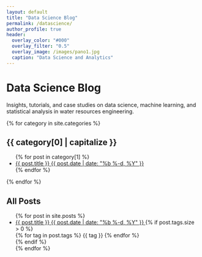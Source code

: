 ```yaml
---
layout: default
title: "Data Science Blog"
permalink: /datascience/
author_profile: true
header:
  overlay_color: "#000"
  overlay_filter: "0.5"
  overlay_image: /images/pano1.jpg
  caption: "Data Science and Analytics"
---
```


<div class="blog-container">
  <h1 class="page-title">Data Science Blog</h1>
  
  <div class="intro-text">
    <p>Insights, tutorials, and case studies on data science, machine learning, and statistical analysis in water resources engineering.</p>
  </div>

  <div class="categories-grid">
    {% for category in site.categories %}
      <div class="category-card">
        <h2 class="category-title">{{ category[0] | capitalize }}</h2>
        <ul class="post-list">
          {% for post in category[1] %}
            <li class="post-item">
              <a href="{{ post.url | relative_url }}" class="post-link">
                <span class="post-title">{{ post.title }}</span>
                <span class="post-date">{{ post.date | date: "%b %-d, %Y" }}</span>
              </a>
            </li>
          {% endfor %}
        </ul>
      </div>
    {% endfor %}
  </div>

  <div class="all-posts">
    <h2>All Posts</h2>
    <ul class="post-list">
      {% for post in site.posts %}
        <li class="post-item">
          <a href="{{ post.url | relative_url }}" class="post-link">
            <span class="post-title">{{ post.title }}</span>
            <span class="post-date">{{ post.date | date: "%b %-d, %Y" }}</span>
          </a>
          {% if post.tags.size > 0 %}
            <div class="post-tags">
              {% for tag in post.tags %}
                <span class="tag">{{ tag }}</span>
              {% endfor %}
            </div>
          {% endif %}
        </li>
      {% endfor %}
    </ul>
  </div>
</div>
